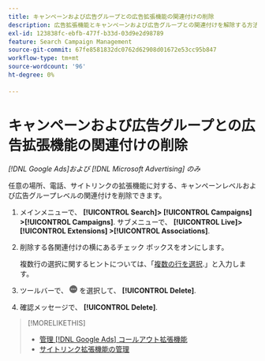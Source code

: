 ```yaml
---
title: キャンペーンおよび広告グループとの広告拡張機能の関連付けの削除
description: 広告拡張機能とキャンペーンおよび広告グループとの関連付けを解除する方法について説明します。
exl-id: 123838fc-ebfb-477f-b33d-03d9e2d98789
feature: Search Campaign Management
source-git-commit: 67fe8581832dc0762d62908d01672e53cc95b847
workflow-type: tm+mt
source-wordcount: '96'
ht-degree: 0%

---
```


# キャンペーンおよび広告グループとの広告拡張機能の関連付けの削除

*[!DNL Google Ads]および [!DNL Microsoft Advertising] のみ*

任意の場所、電話、サイトリンクの拡張機能に対する、キャンペーンレベルおよび広告グループレベルの関連付けを削除できます。

1. メインメニューで、 **[!UICONTROL Search]> [!UICONTROL Campaigns] >[!UICONTROL Campaigns]**. サブメニューで、 **[!UICONTROL Live]> [!UICONTROL Extensions] >[!UICONTROL Associations]**.

1. 削除する各関連付けの横にあるチェック ボックスをオンにします。

   複数行の選択に関するヒントについては、「[複数の行を選択](/help/search-social-commerce/common-tasks/navigation-editing-selection/multiple-rows-select.md).」と入力します。

1. ツールバーで、 ![詳細](/help/search-social-commerce/assets/more.png "詳細") を選択して、 **[!UICONTROL Delete]**.

1. 確認メッセージで、 **[!UICONTROL Delete]**.

>[!MORELIKETHIS]
>
>* [管理 [!DNL Google Ads] コールアウト拡張機能](/help/search-social-commerce/campaign-management/campaigns/callout-extension-manage.md)
>* [サイトリンク拡張機能の管理](sitelink-extension-manage.md)
